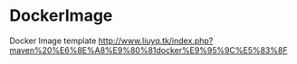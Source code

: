 # DockerImage
Docker Image  template
http://www.liuyq.tk/index.php?maven%20%E6%8E%A8%E9%80%81docker%E9%95%9C%E5%83%8F
